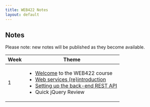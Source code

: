 ```yaml
---
title: WEB422 Notes
layout: default
---
```


## Notes

Please note: new notes will be published as they become available.

<table>
<thead>
<tr>
<th>Week</th>
<th>Theme</th>
</tr>
</thead>
<tbody>
<tr>
<td>1</td>
<td>
<ul>
<li><a href="welcome">Welcome</a> to the WEB422 course</li>
<li><a href="/web422/notes/intro-web-services">Web services (re)introduction</a></li>
<li><a href="/web422/notes/teams-api-setup">Setting up the back-end REST API</a></li>
<li>Quick jQuery Review</li>
</ul>
</td>
</tr>
</tbody>
</table>
